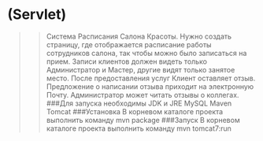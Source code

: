 # (Servlet)
>>Система Расписания Салона Красоты. Нужно создать страницу, где отображается расписание работы сотрудников салона, так чтобы можно было записаться на прием. Записи клиентов должен видеть только Администратор и Мастер, другие видят только занятое место. После предоставления услуг Клиент оставляет отзыв. Предложение о написании отзыва приходит на электронную Почту. Администратор может читать отзывы о коллегах.
###Для запуска необходимы
JDK и JRE
MySQL
Maven
Tomcat
###Установка
В корневом каталоге проекта выполнить команду mvn package
###Запуск
В корневом каталоге проекта выполнить команду mvn tomcat7:run
